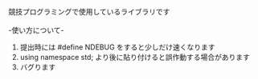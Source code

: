 競技プログラミングで使用しているライブラリです<br>
<br>
-使い方について-<br>
1. 提出時には #define NDEBUG をすると少しだけ速くなります<br>
2. using namespace std; より後に貼り付けると誤作動する場合があります<br>
3. バグります